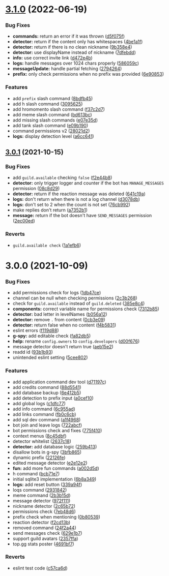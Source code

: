 # [3.1.0](https://github.com/h-projects/gasbot/compare/3.0.1...3.1.0) (2022-06-19)


### Bug Fixes

* **commands:** return an error if it was thrown ([d5f075f](https://github.com/h-projects/gasbot/commit/d5f075f6954bed002a580ed7080ca1f3d10cdb65))
* **detector:** return if the content only has whitespaces ([4be1a1f](https://github.com/h-projects/gasbot/commit/4be1a1f569809db33f63ae7dd7f23e0ed98adf29))
* **detector:** return if there is no clean nickname ([9b358e4](https://github.com/h-projects/gasbot/commit/9b358e43a821f8fae93b6dd76120a377942d7ada))
* **detector:** use displayName instead of nickname ([7dfebdd](https://github.com/h-projects/gasbot/commit/7dfebdd7b456a20875a737bc906ffd005e78acd7))
* **info:** use correct invite link ([d472e4b](https://github.com/h-projects/gasbot/commit/d472e4bec9607702fdc57a6ef1b34ea5ab7dc0e4))
* **logs:** handle messages over 1024 chars properly ([586059c](https://github.com/h-projects/gasbot/commit/586059c18da616f3eb73c26f2073c6899cebcb5f))
* **messageUpdate:** handle partial fetching ([2794264](https://github.com/h-projects/gasbot/commit/2794264708c818ec2ffc00a1a4ac482016dfea53))
* **prefix:** only check permissions when no prefix was provided ([6e90853](https://github.com/h-projects/gasbot/commit/6e908538e52fe1895223104b3ff78be46efaf5b4))


### Features

* add `prefix` slash command ([8bdfb45](https://github.com/h-projects/gasbot/commit/8bdfb4566e21728df77ade84bfd6fd15f995135f))
* add h slash command ([3095625](https://github.com/h-projects/gasbot/commit/30956258b87a749900b2c38d7b687908432bb70c))
* add hromomento slash command ([f37c2d7](https://github.com/h-projects/gasbot/commit/f37c2d7d68a1fb15d84d32445e2d28d0c978cb4b))
* add meme slash command ([bd613bc](https://github.com/h-projects/gasbot/commit/bd613bc1fbcce45752df250473c5b4ac5b149bbe))
* add missing slash commands ([e07e35d](https://github.com/h-projects/gasbot/commit/e07e35df8f34f1d40f92224c6d794959621afb33))
* add tank slash command ([e09b190](https://github.com/h-projects/gasbot/commit/e09b1900b10ffee568a7218ac746f1cf78d333d3))
* command permissions v2 ([28021d2](https://github.com/h-projects/gasbot/commit/28021d207c1b7427dc652411a38d9c6092e80f4e))
* **logs:** display detection level ([a6cc641](https://github.com/h-projects/gasbot/commit/a6cc6412315880c67b983d6b82371845290b415a))



## [3.0.1](https://github.com/h-projects/gasbot/compare/3.0.0...3.0.1) (2021-10-15)


### Bug Fixes

* add `guild.available` checking `false` ([f2e44b8](https://github.com/h-projects/gasbot/commit/f2e44b89612ace2394669c9ec5b1cefff2201dcb))
* **detector:** only trigger logger and counter if the bot has `MANAGE_MESSAGES` permission ([08c8d29](https://github.com/h-projects/gasbot/commit/08c8d29106bdf24a5ad279ba66c7f3af36dff51c))
* **detector:** return if the reaction message was deleted ([641c19a](https://github.com/h-projects/gasbot/commit/641c19a09225b64e4cf546c541e5b75fae4b5092))
* **logs:** don't return when there is not a log channel ([d3078db](https://github.com/h-projects/gasbot/commit/d3078db562b72328775ac90e20af838849d6f04c))
* **logs:** don't set to 2 when the count is not set ([76cb992](https://github.com/h-projects/gasbot/commit/76cb99287f24392a70766e81fc1b521616502db1))
* make replies don't return ([a7352b1](https://github.com/h-projects/gasbot/commit/a7352b1a3279e3d613a0a88b4a1bc2ea38432d88))
* **message:** return if the bot doesn't have `SEND_MESSAGES` permission ([2ec00ed](https://github.com/h-projects/gasbot/commit/2ec00ed16f24e038965a712c06e3d912a008dcec))


### Reverts

* `guild.available check` ([1a1efb6](https://github.com/h-projects/gasbot/commit/1a1efb63a5d704118661f97808af631f2a4d2ad3))



# 3.0.0 (2021-10-09)


### Bug Fixes

* add permissions check for logs ([1db47ce](https://github.com/h-projects/gasbot/commit/1db47ceb068217eaadb4c5eaabf314812d56d702))
* channel can be null when checking permissions ([2c3b268](https://github.com/h-projects/gasbot/commit/2c3b268037a9bc69b1d7cf06e0ec0ef856369f7d))
* check for `guild.available` instead of `guild.deleted` ([385e8c4](https://github.com/h-projects/gasbot/commit/385e8c4962678f35c2f9d1d705a31c3baa5e062f))
* **components:** correct variable name for permissions check ([7312b85](https://github.com/h-projects/gasbot/commit/7312b85907b1db78feb2013df939e8893b52b257))
* **detector:** bad letter in levelNames ([b056a12](https://github.com/h-projects/gasbot/commit/b056a12b8c80806bcf920a2409691751fc12b641))
* **detector:** remove `.` from content ([0cb3e09](https://github.com/h-projects/gasbot/commit/0cb3e097361cf91cef16a51fd07009aab2255115))
* **detector:** return false when no content ([f4b5831](https://github.com/h-projects/gasbot/commit/f4b5831fec4e44d4aa158dc0600110228efe2803))
* eslint errors ([f119d88](https://github.com/h-projects/gasbot/commit/f119d88d2cfff90cd5c619859532f3d29fa7179a))
* **g-spy:** add editable check ([fa82db5](https://github.com/h-projects/gasbot/commit/fa82db5e2e6703373d4f6f929c930941bae773af))
* **help:** rename `config.owners` to `config.developers` ([d00f676](https://github.com/h-projects/gasbot/commit/d00f676b8c477e6d0b14b3ccdea9dc271570d197))
* message detector doesn't return true ([aeb15e2](https://github.com/h-projects/gasbot/commit/aeb15e212dfa8d17e19974fa3c2929e724ca8e78))
* readd id ([93b1b93](https://github.com/h-projects/gasbot/commit/93b1b93c0f26e685ae1d940172c7ac457298e4e8))
* unintended eslint setting ([5cee802](https://github.com/h-projects/gasbot/commit/5cee802d3c6772ef16eeecbff86aa082a3576633))


### Features

* add application command dev tool ([d71197c](https://github.com/h-projects/gasbot/commit/d71197cc4fc4c66c592ed9246639ad3e5fa7c02c))
* add credits command ([88d5541](https://github.com/h-projects/gasbot/commit/88d554149199b940d8a1fb58e3ac8a8b3d19dcf5))
* add database backup ([6e412b5](https://github.com/h-projects/gasbot/commit/6e412b55e2c649e3408d42350fa90a9a698cdeca))
* add detection to prefix input ([a0cef10](https://github.com/h-projects/gasbot/commit/a0cef10cbac2b778c7b73766d002cdae12c443e6))
* add global logs ([c1dfc77](https://github.com/h-projects/gasbot/commit/c1dfc771cfb759114d549253f3df18893e723d2a))
* add info command ([6c955ad](https://github.com/h-projects/gasbot/commit/6c955ad29f98c7d8b60760c4a7b024d1c98a1a8c))
* add links command ([fb0c6cb](https://github.com/h-projects/gasbot/commit/fb0c6cb068e7a185c03ea88529fc033d225abcf2))
* add sql dev command ([a1f4968](https://github.com/h-projects/gasbot/commit/a1f496865719dc6c636540769292a5fd8ac1c355))
* bot join and leave logs ([722abcf](https://github.com/h-projects/gasbot/commit/722abcfee74031aef6b66f0ad20f74539f2a6d75))
* bot permissions check and fixes ([775f410](https://github.com/h-projects/gasbot/commit/775f410747553254ab2928d17bb1d4d988e0c9dd))
* context menus ([8c45dbf](https://github.com/h-projects/gasbot/commit/8c45dbf11a30e42731875d3388ba7f1ad7250903))
* detector whitelist ([2637c18](https://github.com/h-projects/gasbot/commit/2637c18b6ef3a977dbe3833cc1ece24ceb9574ae))
* **detector:** add database logic ([259b413](https://github.com/h-projects/gasbot/commit/259b413813b1d8a2289cf9c537cc5f5b1a9e08e1))
* disallow bots in g-spy ([3bfb865](https://github.com/h-projects/gasbot/commit/3bfb865c83fdc41396a20d0546075a4988421948))
* dynamic prefix ([22126fe](https://github.com/h-projects/gasbot/commit/22126fee82fb1ad752da56359adf64d25714289f))
* edited message detector ([e2e12e2](https://github.com/h-projects/gasbot/commit/e2e12e2e8aecf3b5478bd424a0974d9d49565805))
* **fun:** add more fun commands ([a002d5d](https://github.com/h-projects/gasbot/commit/a002d5d39e7e544414ee3af2dd80c5c89f1bcc32))
* h command ([bcb71e7](https://github.com/h-projects/gasbot/commit/bcb71e794609ba7ba03d80d2775e3eeb346735e4))
* initial sqlite3 implementation ([6b8a349](https://github.com/h-projects/gasbot/commit/6b8a3494cbe01c984932759dfb45f83ef9d884bc))
* **logs:** add reset button ([339a94f](https://github.com/h-projects/gasbot/commit/339a94f757d424a6d5c239d69755fa63d52756a3))
* loqs command ([2931842](https://github.com/h-projects/gasbot/commit/293184231618e805e6f177a9bd9271c0e84ffb66))
* meme command ([2b3b15d](https://github.com/h-projects/gasbot/commit/2b3b15d68b3779f0b757bbbe4b30fffbf5381ebb))
* message detector ([972f111](https://github.com/h-projects/gasbot/commit/972f111a7b825a4995a63ee2ea11114dc23d8324))
* nickname detector ([2c65b72](https://github.com/h-projects/gasbot/commit/2c65b720eed231bf55fb4bb8a2b6b6bf93040bb7))
* permissions check ([7eb48d6](https://github.com/h-projects/gasbot/commit/7eb48d63099a9968c6fc8087c43f15ed7df3f7d0))
* prefix check when mentioning ([0b80539](https://github.com/h-projects/gasbot/commit/0b8053966cd9e89e05b729891b3ebacb981df3f9))
* reaction detector ([f2cd13b](https://github.com/h-projects/gasbot/commit/f2cd13b923413e4452dcce5b33bd38273fb5e226))
* removed command ([24f2a44](https://github.com/h-projects/gasbot/commit/24f2a4406ead1962c82030f12ac03aaf563d726b))
* send messages check ([629e1b7](https://github.com/h-projects/gasbot/commit/629e1b72bac0914878c7ef08f2435f98e32ef12e))
* support guild avatars ([2357ffa](https://github.com/h-projects/gasbot/commit/2357ffa21d6bffba7feb012559dba351498576d0))
* top.gg stats poster ([4691bf7](https://github.com/h-projects/gasbot/commit/4691bf7249e05d2bc95416f88d344510f6879f4b))


### Reverts

* eslint test code ([c57ca6d](https://github.com/h-projects/gasbot/commit/c57ca6d4cb56488938297812436cdd0cb38507c5))



